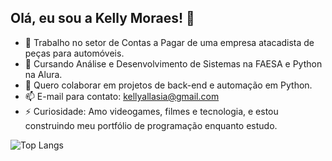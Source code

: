## Olá, eu sou a Kelly Moraes! 👋

- 🔭 Trabalho no setor de Contas a Pagar de uma empresa atacadista de peças para automóveis.
- 🌱 Cursando Análise e Desenvolvimento de Sistemas na FAESA e Python na Alura.
- 👯 Quero colaborar em projetos de back-end e automação em Python.
- 📫 E-mail para contato: kellyallasia@gmail.com
- ⚡ Curiosidade: Amo videogames, filmes e tecnologia, e estou construindo meu portfólio de programação enquanto estudo.
  

![Top Langs](https://github-readme-stats.vercel.app/api/top-langs/?username=devKellyMoraes&layout=compact&theme=dark)
